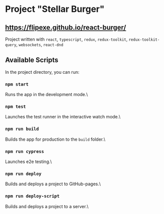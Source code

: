 # Project "Stellar Burger"

## https://flipexe.github.io/react-burger/
Project written with `react`, `typescript`, `redux`, `redux-toolkit`, `redux-toolkit-query`, `websockets`, `react-dnd`

## Available Scripts

In the project directory, you can run:

### `npm start`

Runs the app in the development mode.\

### `npm test`

Launches the test runner in the interactive watch mode.\

### `npm run build`

Builds the app for production to the `build` folder.\

### `npm run cypress`
Launches e2e testing.\

### `npm run deploy`
Builds and deploys a project to GitHub-pages.\

### `npm run deploy-script`
Builds and deploys a project to a server.\
